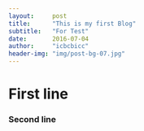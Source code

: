 ```yaml
---
layout:     post
title:      "This is my first Blog"
subtitle:   "For Test"
date:       2016-07-04
author:     "icbcbicc"
header-img: "img/post-bg-07.jpg"
---
```


# First line

### Second line